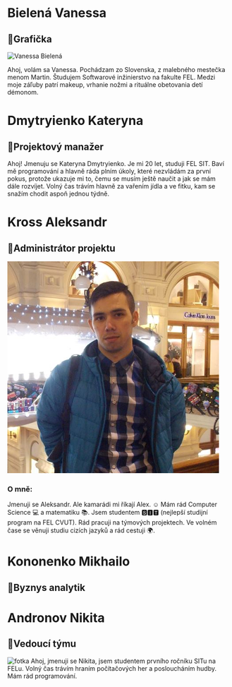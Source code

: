 # **Bielená Vanessa**
## :bookmark:**Grafička**
<img src="https://i.ibb.co/r6vjJng/20221012-203041-20221103140345081.jpg" alt="Vanessa Bielená" width="200" height="280">

Ahoj, volám sa Vanessa. Pochádzam zo Slovenska, z malebného mestečka menom Martin. Študujem Softwarové inžinierstvo na fakulte FEL. Medzi moje záľuby patrí makeup, vrhanie nožmi a rituálne obetovania detí démonom.


# **Dmytryienko Kateryna**
## :bookmark:**Projektový manažer**
Ahoj! Jmenuju se Kateryna Dmytryienko. Je mi 20 let, studuji FEL SIT. Baví mě programování a hlavně ráda plním úkoly, které nezvládám za první pokus, protože ukazuje mi to, čemu se musím ještě naučit a jak se mám dále rozvíjet. Volný čas trávím hlavně za vařením jídla a ve fitku, kam se snažím chodit aspoň jednou týdně. 

# **Kross Aleksandr**
## :bookmark:**Administrátor projektu**

![pictures](uploads/2c65e3e4e34cd84bed3bd5ceced66206/pictures.jpg)
### **O mně:**
Jmenuji se Aleksandr. Ale kamarádi mi říkají Alex. :relaxed: Mám rád Computer Science :computer: ​​a matematiku :books:. Jsem studentem 🆂🅸🆃 (nejlepší studijní program na FEL CVUT). Rád pracuji na týmových projektech. Ve volném čase se věnuji studiu cizích jazyků a rád cestuji :earth_africa:.

# **Kononenko Mikhailo**
## :bookmark:**Byznys analytik**

# **Andronov Nikita**
## :bookmark:**Vedoucí týmu**
![fotka](uploads/6e112d224dde8c57f1f8f1044bd4dd6b/fotka.jpeg)
Ahoj, jmenuji se Nikita, jsem studentem prvního ročníku SITu na FELu. Volný čas trávím hraním počítačových her a posloucháním hudby. Mám rád programování.